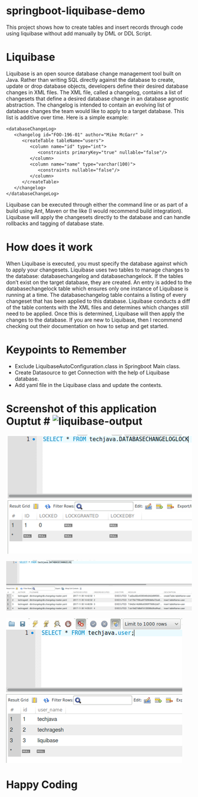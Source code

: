 # springboot-liquibase-demo
This project shows how to create tables and insert records through code using liquibase without add manually by DML or DDL Script.

# Liquibase #

Liquibase is an open source database change management tool built on Java.  Rather than writing SQL directly against the database to create, update or drop database objects, developers define their desired database changes in XML files.  The XML file, called a changelog, contains a list of changesets that define a desired database change in an database agnostic abstraction.  The changelog is intended to contain an evolving list of database changes the team would like to apply to a target database.  This list is additive over time.  Here is a simple example:
```
<databaseChangeLog>
   <changelog id="FOO-196-01" author="Mike McGarr" >
      <createTable tableName="users">
         <column name="id" type="int">
            <constraints primaryKey="true" nullable="false"/>
         </column>
         <column name="name" type="varchar(100)">
            <constraints nullable="false"/>
         </column>
      </createTable>
   </changelog>
</databaseChangeLog>
```
Liquibase can be executed through either the command line or as part of a build using Ant, Maven or the like (I would recommend build integration).  Liquibase will apply the changesets directly to the database and can handle rollbacks and tagging of database state.

# How does it work #
When Liquibase is executed, you must specify the database against which to apply your changesets.  Liquibase uses two tables to manage changes to the database: databasechangelog and databasechangelock.  If the tables don’t exist on the target database, they are created.  An entry is added to the databasechangelock table which ensures only one instance of Liquibase is running at a time.  The databasechangelog table contains a listing of every changeset that has been applied to this database.  Liquibase conducts a diff of the table contents with the XML files and determines which changes still need to be applied.  Once this is determined, Liquibase will then apply the changes to the database.  If you are new to Liquibase, then I recommend checking out their documentation on how to setup and get started.

# Keypoints to Remember #

* Exclude LiquibaseAutoConfiguration.class in Springboot Main class.
* Create Datasource to get Connection with the help of Liquibase database.
* Add yaml file in the Liquibase class and update the contexts.

# Screenshot of this application Ouptut # ![liquibase-output](liquibase-output.png)

![liquibase-dbchangelock](liquibase-dbchangelock.png)

![liquibase_databasechangelog](liquibase_databasechangelog.png)

![liquibase-ouput](liquibase-ouput.png)

# Happy Coding #
